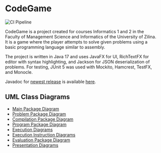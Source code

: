 # CodeGame

![CI Pipeline](https://github.com/zemcikerik/CodeGame/actions/workflows/ci.yml/badge.svg?branch=master&event=push)

CodeGame is a project created for courses Informatics 1 and 2 in the Faculty of Management Science and Informatics of the University of Zilina. It is a game where the player attempts to solve given problems using a basic programming language similar to assembly.

The project is written in Java 17 and uses JavaFX for UI, RichTextFX for editor with syntax highlighting, and Jackson for JSON deserialization of problems. For testing, JUnit 5 was used with Mockito, Hamcrest, TestFX, and Monocle.

Javadoc for [newest release](https://github.com/zemcikerik/CodeGame/releases/latest) is available [here](https://javadoc.codegame.zemco.dev/).

## UML Class Diagrams
* [Main Package Diagram](https://github.com/zemcikerik/CodeGame/wiki/UML-%E2%80%90-Main-Package-Diagram)
* [Problem Package Diagram](https://github.com/zemcikerik/CodeGame/wiki/UML-‐-Problems-Package-Diagram)
* [Compilation Package Diagram](https://github.com/zemcikerik/CodeGame/wiki/UML-‐-Compilation-Package-Diagram)
* [Program Package Diagram](https://github.com/zemcikerik/CodeGame/wiki/UML-‐-Programs-Package-Diagram)
* [Execution Diagrams](https://github.com/zemcikerik/CodeGame/wiki/UML-‐-Execution-Diagrams)
* [Execution Instruction Diagrams](https://github.com/zemcikerik/CodeGame/wiki/UML-‐-Execution-Instruction-Diagrams)
* [Evaluation Package Diagram](https://github.com/zemcikerik/CodeGame/wiki/UML-‐-Evaluation-Package-Diagram)
* [Presentation Diagrams](https://github.com/zemcikerik/CodeGame/wiki/UML-‐-Presentation-Diagrams)
